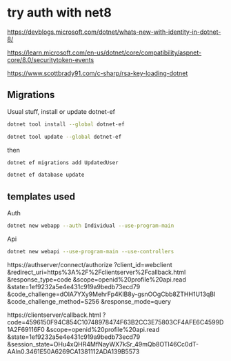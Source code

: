 # try auth with net8

https://devblogs.microsoft.com/dotnet/whats-new-with-identity-in-dotnet-8/

https://learn.microsoft.com/en-us/dotnet/core/compatibility/aspnet-core/8.0/securitytoken-events

https://www.scottbrady91.com/c-sharp/rsa-key-loading-dotnet

## Migrations

Usual stuff, install or update dotnet-ef

```sh
dotnet tool install --global dotnet-ef

dotnet tool update --global dotnet-ef
```

then

```sh
dotnet ef migrations add UpdatedUser

dotnet ef database update
```

## templates used

Auth
```sh
dotnet new webapp --auth Individual --use-program-main
````

Api
```sh
dotnet new webapi --use-program-main --use-controllers
```


https://authserver/connect/authorize
?client_id=webclient
&redirect_uri=https%3A%2F%2Fclientserver%2Fcallback.html
&response_type=code
&scope=openid%20profile%20api.read
&state=1ef9232a5e4e431c919a9bedb73ecd79
&code_challenge=dOlA7YXy9MehrFp4KlB8y-gsnOOgCbb8ZTHH1U13qBI
&code_challenge_method=S256
&response_mode=query

https://clientserver/callback.html
?code=4596150F94C854C10748978474F63B2CC3E75803CF4AFE6C4599D1A2F69116F0
&scope=openid%20profile%20api.read
&state=1ef9232a5e4e431c919a9bedb73ecd79
&session_state=OHu4xQHR4MfNayWX7kSr_49mQb8OTl46Cc0dT-AAln0.3461E50A6269CA1381112ADA139B5573